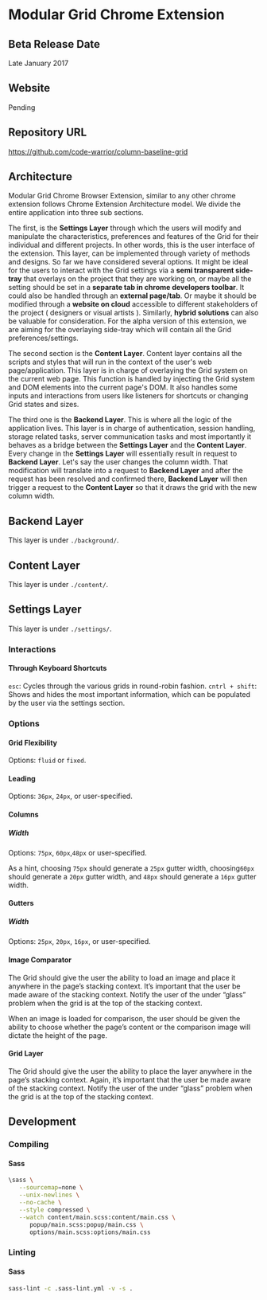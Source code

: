 # Modular Grid Chrome Extension

## Beta Release Date
Late January 2017

## Website
Pending

## Repository URL
https://github.com/code-warrior/column-baseline-grid

## Architecture

Modular Grid Chrome Browser Extension, similar to any other chrome extension follows Chrome Extension Architecture model. We divide the entire application into three sub sections.

The first, is the **Settings Layer** through which the users will modify and manipulate the characteristics, preferences and features of the Grid for their individual and different projects. In other words, this is the user interface of the extension. This layer, can be implemented through variety of methods and designs. So far we have considered several options. It might be ideal for the users to interact with the Grid settings via a **semi transparent side-tray** that overlays on the project that they are working on, or maybe all the setting should be set in a **separate tab in chrome developers toolbar**. It could also be handled through an **external page/tab**. Or maybe it should be modified through a **website on cloud** accessible to different stakeholders of the project ( designers or visual artists ). Similarly, **hybrid solutions** can also be valuable for consideration. For the alpha version of this extension, we are aiming for the overlaying side-tray which will contain all the Grid preferences/settings.

The second section is the **Content Layer**. Content layer contains all the scripts and styles that will run in the context of the user's web page/application. This layer is in charge of overlaying the Grid system on the current web page. This function is handled by injecting the Grid system and DOM elements into the current page's DOM. It also handles some inputs and interactions from users like listeners for shortcuts or changing Grid states and sizes.

The third one is the **Backend Layer**. This is where all the logic of the application lives. This layer is in charge of authentication, session handling, storage related tasks, server communication tasks and most importantly it behaves as a bridge between the **Settings Layer** and the **Content Layer**. Every change in the **Settings Layer** will essentially result in request to **Backend Layer**. Let's say the user changes the column width. That modification will translate into a request to **Backend Layer** and after the request has been resolved and confirmed there, **Backend Layer** will then trigger a request to the **Content Layer** so that it draws the grid with the new column width.

## Backend Layer

This layer is under `./background/`.

## Content Layer

This layer is under `./content/`.

## Settings Layer

This layer is under `./settings/`.

### Interactions

#### Through Keyboard Shortcuts

`esc`: Cycles through the various grids in round-robin fashion.
`cntrl + shift`: Shows and hides the most important information, which can be populated by the user via the settings section.

### Options

#### Grid Flexibility
Options: `fluid` or `fixed`.

#### Leading
Options: `36px`, `24px`, or user-specified.

#### Columns

##### Width
Options: `75px`, `60px`,`48px` or user-specified.

As a hint, choosing `75px` should generate a `25px` gutter width, choosing`60px` should generate a `20px` gutter width, and `48px` should generate a `16px` gutter width.

#### Gutters

##### Width
Options: `25px`, `20px`, `16px`, or user-specified.

#### Image Comparator
The Grid should give the user the ability to load an image and place it anywhere in the page’s stacking context. It’s important that the user be made aware of the stacking context. Notify the user of the under “glass” problem when the grid is at the top of the stacking context.

When an image is loaded for comparison, the user should be given the ability to choose whether the page’s content or the comparison image will dictate the height of the page.

#### Grid Layer
The Grid should give the user the ability to place the layer anywhere in the page’s stacking context. Again, it’s important that the user be made aware of the stacking context. Notify the user of the under “glass” problem when the grid is at the top of the stacking context.

## Development

### Compiling

#### Sass
````bash
\sass \
   --sourcemap=none \
   --unix-newlines \
   --no-cache \
   --style compressed \
   --watch content/main.scss:content/main.css \
      popup/main.scss:popup/main.css \
      options/main.scss:options/main.css
````

### Linting

#### Sass
````bash
sass-lint -c .sass-lint.yml -v -s .
````
